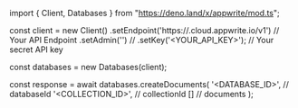 import { Client, Databases } from "https://deno.land/x/appwrite/mod.ts";

const client = new Client()
    .setEndpoint('https://<REGION>.cloud.appwrite.io/v1') // Your API Endpoint
    .setAdmin('') // 
    .setKey('<YOUR_API_KEY>'); // Your secret API key

const databases = new Databases(client);

const response = await databases.createDocuments(
    '<DATABASE_ID>', // databaseId
    '<COLLECTION_ID>', // collectionId
    [] // documents
);
